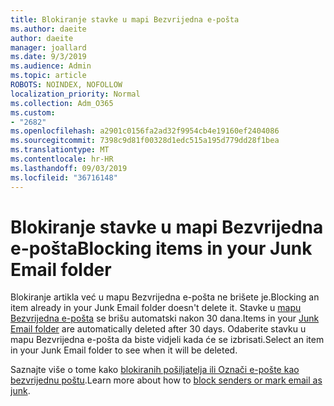 ```yaml
---
title: Blokiranje stavke u mapi Bezvrijedna e-pošta
ms.author: daeite
author: daeite
manager: joallard
ms.date: 9/3/2019
ms.audience: Admin
ms.topic: article
ROBOTS: NOINDEX, NOFOLLOW
localization_priority: Normal
ms.collection: Adm_O365
ms.custom:
- "2682"
ms.openlocfilehash: a2901c0156fa2ad32f9954cb4e19160ef2404086
ms.sourcegitcommit: 7398c9d81f00328d1edc515a195d779dd28f1bea
ms.translationtype: MT
ms.contentlocale: hr-HR
ms.lasthandoff: 09/03/2019
ms.locfileid: "36716148"
---
```

# <a name="blocking-items-in-your-junk-email-folder"></a><span data-ttu-id="fb8e5-102">Blokiranje stavke u mapi Bezvrijedna e-pošta</span><span class="sxs-lookup"><span data-stu-id="fb8e5-102">Blocking items in your Junk Email folder</span></span>

<span data-ttu-id="fb8e5-103">Blokiranje artikla već u mapu Bezvrijedna e-pošta ne brišete je.</span><span class="sxs-lookup"><span data-stu-id="fb8e5-103">Blocking an item already in your Junk Email folder doesn't delete it.</span></span> <span data-ttu-id="fb8e5-104">Stavke u [mapu Bezvrijedna e-pošta](https://outlook.live.com/mail/junkemail) se brišu automatski nakon 30 dana.</span><span class="sxs-lookup"><span data-stu-id="fb8e5-104">Items in your [Junk Email folder](https://outlook.live.com/mail/junkemail) are automatically deleted after 30 days.</span></span> <span data-ttu-id="fb8e5-105">Odaberite stavku u mapu Bezvrijedna e-pošta da biste vidjeli kada će se izbrisati.</span><span class="sxs-lookup"><span data-stu-id="fb8e5-105">Select an item in your Junk Email folder to see when it will be deleted.</span></span>

<span data-ttu-id="fb8e5-106">Saznajte više o tome kako [blokiranih pošiljatelja ili Označi e-pošte kao bezvrijednu poštu](https://support.office.com/article/a3ece97b-82f8-4a5e-9ac3-e92fa6427ae4).</span><span class="sxs-lookup"><span data-stu-id="fb8e5-106">Learn more about how to [block senders or mark email as junk](https://support.office.com/article/a3ece97b-82f8-4a5e-9ac3-e92fa6427ae4).</span></span>